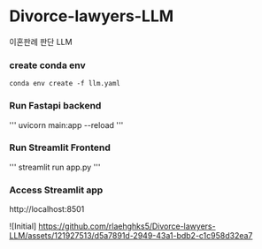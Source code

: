 # Divorce-lawyers-LLM
이혼판례 판단 LLM

### create conda env

```
conda env create -f llm.yaml
```

### Run Fastapi backend
'''
uvicorn main:app --reload
'''

### Run Streamlit Frontend

'''
streamlit run app.py
'''

### Access Streamlit app
http://localhost:8501 

![Initial] https://github.com/rlaehghks5/Divorce-lawyers-LLM/assets/121927513/d5a7891d-2949-43a1-bdb2-c1c958d32ea7